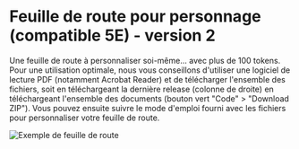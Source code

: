 # Feuille de route pour personnage (compatible 5E) - version 2

Une feuille de route à personnaliser soi-même... avec plus de 100 tokens.
Pour une utilisation optimale, nous vous conseillons d'utiliser une logiciel de lecture PDF (notamment Acrobat Reader) et de télécharger l'ensemble des fichiers, soit en téléchargeant la dernière release (colonne de droite) en téléchargeant l'ensemble des documents (bouton vert "Code" > "Download ZIP").
Vous pouvez ensuite suivre le mode d'emploi fourni avec les fichiers pour personnaliser votre feuille de route.

![Exemple de feuille de route](https://cdn.discordapp.com/attachments/809082820474568754/840472926913691658/feuille_route_mochup.jpg)
